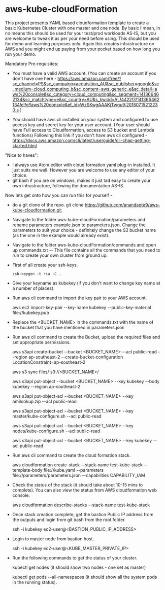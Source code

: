# aws-kube-cloudFormation

This project presents YAML based cloudformation template to create a basic Kubernetes Cluster with one master and one node. By basic I mean, in no means this should be used for your test/prod workloads AS-IS, but you are welcome to tweak it as per your need before using. This should be used for demo and learning purposes only. Again this creates infrastructure on AWS and you might end up paying from your pocket based on how long you run your demo.

Mandatory Pre-requisites:
- You must have a valid AWS account. (You can create an account if you don't have one here - https://aws.amazon.com/free/?sc_channel=PS&sc_campaign=acquisition_AU&sc_publisher=google&sc_medium=cloud_computing_b&sc_content=aws_generic_e&sc_detail=aws%20console&sc_category=cloud_computing&sc_segment=141366462134&sc_matchtype=e&sc_country=AU&s_kwcid=AL!4422!3!141366462134!e!!g!!aws%20console&ef_id=WzSKwgAAAKjTwgu9:20180715212230:s )

- You should have aws cli installed on your system and configured to use access key and secret key for your user account. (Your user should have Full access to Cloudformation, access to S3 bucket and Lambda functions) Following this link if you don't have aws cli configured - https://docs.aws.amazon.com/cli/latest/userguide/cli-chap-getting-started.html

"Nice to haves":
- I always use Atom editor with cloud formation yaml plug-in installed. It just suits me well. However you are welcome to use any editor of your choice.
- git bash if you are on windows, makes it just tad easy to create your own infrastructure, following the documentation AS-IS.

Now lets get onto how you can run this for yourself -

- do a git clone of the repo. git clone https://github.com/anandapte9/aws-kube-cloudformation.git
- Navigate to the folder aws-kube-cloudFormation/parameters and rename parameters.example.json to parameters.json. Change the parameters to suit your choice - definitely change the S3 bucket name (as the one in the example would already exist).
- Navigate to the folder aws-kube-cloudFormation/commands and open up commands.txt -- This file contains all the commands that you need to run to create your own cluster from ground up.
- First of all create your ssh-keys.

      ssh-keygen -t rsa -C .

- Give your keyname as kubekey (if you don't want to change key name at a number of places).
- Run aws cli command to import the key pair to your AWS account.

     aws ec2 import-key-pair --key-name kubekey --public-key-material file://kubekey.pub

- Replace the <BUCKET_NAME> in the commands.txt with the name of the bucket that you have mentioned in parameters.json
- Run aws cli command to create the Bucket, upload the required files and set appropriate permissions.

    aws s3api create-bucket --bucket <BUCKET_NAME> --acl public-read --region ap-southeast-2 --create-bucket-configuration LocationConstraint=ap-southeast-2

    aws s3 sync files/ s3://<BUCKET_NAME>/

    aws s3api put-object --bucket <BUCKET_NAME> --key kubekey --body kubekey --region ap-southeast-2

    aws s3api put-object-acl --bucket <BUCKET_NAME> --key amilookup.zip --acl public-read

    aws s3api put-object-acl --bucket <BUCKET_NAME> --key master/kube-configure.sh --acl public-read

    aws s3api put-object-acl --bucket <BUCKET_NAME> --key nodes/kube-configure.sh --acl public-read

    aws s3api put-object-acl --bucket <BUCKET_NAME> --key kubekey --acl public-read

- Run aws cli command to create the cloud formation stack.

    aws cloudformation create-stack --stack-name test-kube-stack --template-body file://kube.yaml --parameters file://parameters/parameters.json --capabilities CAPABILITY_IAM

- Check the status of the stack (it should take about 10-15 mins to complete). You can also view the status from AWS cloudformation web console.

    aws cloudformation describe-stacks --stack-name test-kube-stack

- Once stack creation complete, get the bastion Public IP address from the outputs and login from git bash from the root folder.

    ssh -i kubekey ec2-user@<BASTION_PUBLIC_IP_ADDRESS>

- Login to master node from bastion host.

   ssh -i kubekey ec2-user@<KUBE_MASTER_PRIVATE_IP>

- Run the following commands to get the status of your cluster.

   kubectl get nodes (it should show two nodes - one set as master)

   kubectl get pods --all-namespaces (it should show all the system pods in the running status).

